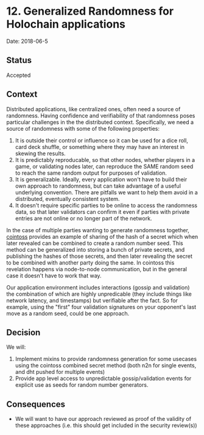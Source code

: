 # 12. Generalized Randomness for Holochain applications
Date: 2018-06-5

## Status
Accepted

## Context
Distributed applications, like centralized ones, often need a source of randomness.  Having confidence and verifiability of that randomness poses particular challenges in the the distributed context. Specifically, we need a source of randomness with some of the following properties:
 1. It is outside their control or influence so it can be used for a dice roll, card deck shuffle, or something where they may have an interest in skewing the results.
 2. It is predictably reproducable, so that other nodes, whether players in a game, or validating nodes later, can reproduce the SAME random seed to reach the same random output for purposes of validation.
 3. It is generalizable. Ideally, every application won't have to build their own approach to randomness, but can take advantage of a useful underlying convention. There are pitfalls we want to help them avoid in a distributed, eventually consistent system.
 4. It doesn't require specific parties to be online to access the randomness data, so that later validators can confirm it even if parties with private entries are not online or no longer part of the network.

In the case of multiple parties wanting to generate randomness together, [cointoss](https://github.com/holochain/cointoss) provides an example of sharing of the hash of a secret which when later revealed can be combined to create a random number seed.  This method can be generalized into storing a bunch of private secrets, and publishing the hashes of those secrets, and then later revealing the secret to be combined with another party doing the same.  In cointoss this revelation happens via node-to-node communication, but in the general case it doesn't have to work that way.

Our application environment includes interactions (gossip and validation)  the combination of which are highly unpredicable (they include things like network latency, and timestamps) but verifiable after the fact. So for example, using the "first" four validation signatures on your opponent's last move as a random seed, could be one approach.

## Decision
We will:
1. Implement mixins to provide randomness generation for some usecases using the cointoss combined secret method (both n2n for single events, and dht pushed for multiple events)
2. Provide app level access to unpredictable gossip/validation events for explicit use as seeds for random number generators.

## Consequences

- We will want to have our approach reviewed as proof of the validity of these approaches  (i.e. this should get included in the security review(s))
